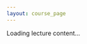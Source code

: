 ```yaml
---
layout: course_page
---
```


<style>
/* Override list spacing for lecture content only */
#lecture-content ul,
#lecture-content ol {
  margin: 0;
  padding-left: 1.5em;
  list-style-position: outside;
}

#lecture-content li {
  margin: 0;
  line-height: 1.4;
  padding-left: 0.2em;
}

#lecture-content li p {
  margin: 0;
}

#lecture-content p {
  margin: 0.8em 0;
}

/* Handle indented lists */
#lecture-content ul ul,
#lecture-content ul ol,
#lecture-content ol ul,
#lecture-content ol ol {
  margin: 0;
  padding-left: 1.2em;
}

/* Ensure proper alignment of list markers */
#lecture-content ul {
  list-style: disc outside none;
}

#lecture-content ul ul {
  list-style-type: circle;
}

#lecture-content ul ul ul {
  list-style-type: square;
}

/* Add minimal spacing between sections */
#lecture-content h1,
#lecture-content h2,
#lecture-content h3,
#lecture-content h4 {
  margin-top: 1em;
  margin-bottom: 0.5em;
}
</style>

<div id="lecture-content">
  Loading lecture content...
</div>

<script>
async function fetchLecture() {
  const urlParams = new URLSearchParams(window.location.search);
  const lectureNum = urlParams.get('n');
  const hash = window.location.hash; // Get the hash from URL
  
  if (lectureNum !== null) {
    try {
      const url = `https://raw.githubusercontent.com/damek/STAT-4830/main/Lecture${lectureNum}.md`;
      console.log('Fetching from:', url);
      
      const response = await fetch(url);
      console.log('Response status:', response.status);
      
      if (response.ok) {
        let content = await response.text();
        
        // Pre-process image URLs
        content = content.replace(
          /!\[(.*?)\]\((.*?)\)/g,
          (match, alt, src) => {
            if (src && !src.startsWith('http')) {
              return `![${alt}](https://raw.githubusercontent.com/damek/STAT-4830/main/${src})`;
            }
            return match;
          }
        );
        
        document.getElementById('lecture-content').innerHTML = content;
        await processGitHubContent(document.getElementById('lecture-content'));
        
        // Initialize syntax highlighting
        document.querySelectorAll('pre code').forEach((block) => {
          hljs.highlightBlock(block);
        });

        // Process math
        if (window.MathJax) {
          await MathJax.typesetPromise();
        }

        // After everything is loaded and processed, scroll to hash if present
        if (hash) {
          const element = document.querySelector(hash);
          if (element) {
            // Add a small delay to ensure everything is rendered
            setTimeout(() => {
              element.scrollIntoView();
            }, 100);
          }
        }
      } else {
        console.error('Response not OK:', await response.text());
        document.getElementById('lecture-content').innerHTML = 
          `<p>Lecture ${lectureNum} not found. Please check that the lecture file exists in the repository.</p>`;
      }
    } catch (error) {
      console.error('Detailed error:', error);
      document.getElementById('lecture-content').innerHTML = 
        `<p>Error loading lecture content: ${error.message}</p>`;
    }
  } else {
    document.getElementById('lecture-content').innerHTML = 
      '<p>No lecture number specified. Please use ?n=X in the URL.</p>';
  }
}

document.addEventListener('DOMContentLoaded', fetchLecture);
</script> 